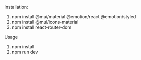 Installation:
1. npm install @mui/material @emotion/react @emotion/styled
2. npm install @mui/icons-material
3. npm install react-router-dom

Usage
1. npm install
2. npm run dev 
